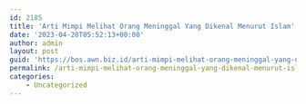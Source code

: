 ```yaml
---
id: 2185
title: 'Arti Mimpi Melihat Orang Meninggal Yang Dikenal Menurut Islam'
date: '2023-04-20T05:52:13+00:00'
author: admin
layout: post
guid: 'https://bos.awn.biz.id/arti-mimpi-melihat-orang-meninggal-yang-dikenal-menurut-islam/'
permalink: /arti-mimpi-melihat-orang-meninggal-yang-dikenal-menurut-islam/
categories:
    - Uncategorized
---
```


